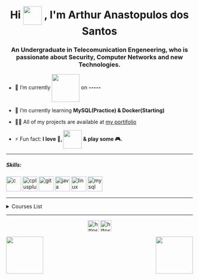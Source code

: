 <h1 align="center">Hi <img align="center" src="https://media1.giphy.com/media/RiE7uJn2OVKyebTJLM/giphy.gif" width="50" height="50">
, I'm Arthur Anastopulos dos Santos</h1>
<h3 align="center">An Undergraduate in Telecomunication Engeneering, who is passionate about Security, Computer Networks and new Technologies.</h3>

- 🔭 I’m currently <img align="center" src="https://media4.giphy.com/media/h1zoxLAylyAwFNSScT/giphy.gif" width="75" height="75"> on **-----**

- 🌱 I’m currently learning **MySQL(Practice) & Docker(Starting)**

- 👨‍💻 All of my projects are available at [my portifolio](https://arthuranastopulos.github.io/)

- ⚡ Fun fact: **I love 🍕, <img align="center" src="https://media3.giphy.com/media/XZUnNVhfG5yMK1T07I/giphy.gif" width="50" height="50"> & play some 🎮.**

----
<h5 align="left">Skills:</h5>  
  
<p align="left"><img src="https://devicons.github.io/devicon/devicon.git/icons/c/c-original.svg" alt="c" width="40" height="40"/> <img src="https://devicons.github.io/devicon/devicon.git/icons/cplusplus/cplusplus-original.svg" alt="cplusplus" width="40" height="40"/> <img src="https://www.vectorlogo.zone/logos/git-scm/git-scm-icon.svg" alt="git" width="40" height="40"/> <img src="https://devicons.github.io/devicon/devicon.git/icons/java/java-original-wordmark.svg" alt="java" width="40" height="40"/> <img src="https://devicons.github.io/devicon/devicon.git/icons/linux/linux-original.svg" alt="linux" width="40" height="40"/> <img src="https://devicons.github.io/devicon/devicon.git/icons/mysql/mysql-original-wordmark.svg" alt="mysql" width="40" height="40"/></p>

----

<!--START_SECTION:table-->
<details>
<summary>Courses List</summary>

| Course | Place | Hours |
| :---: | :---: | :---: |
| Matlab - IFSC | São José-SC | 66 Hr |
| The Web Developer Bootcamp | Udemy | 47Hr |
| Docker and Kubernetes: The Complete Guide | Udemy | 22 Hr |

</details>

----
<p align="center">
<a href="https://twitter.com/arntpls" target="blank"><img align="center" src="https://cdn.jsdelivr.net/npm/simple-icons@3.0.1/icons/twitter.svg" alt="https://twitter.com/arntpls" height="30" width="30" /></a>
<a href="https://www.linkedin.com/in/arthur-anastopulos-6171b01a6/" target="blank"><img align="center" src="https://cdn.jsdelivr.net/npm/simple-icons@3.0.1/icons/linkedin.svg" alt="https://www.linkedin.com/in/arthur-anastopulos-6171b01a6/" height="30" width="30" /></a>
</p>

<p>
<img align="left" src="https://media0.giphy.com/media/24FMAgyVriTaslFdBg/giphy.gif" width="100" height="100">
<img align="right" src="https://media0.giphy.com/media/24FMAgyVriTaslFdBg/giphy.gif" width="100" height="100">
</p>
